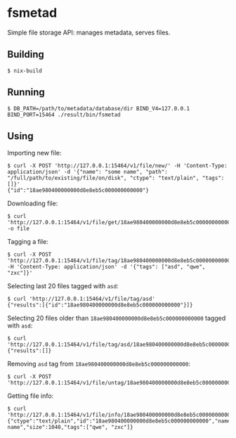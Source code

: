fsmetad
===

Simple file storage API: manages metadata, serves files.

Building
---

```
$ nix-build
```

Running
---

```
$ DB_PATH=/path/to/metadata/database/dir BIND_V4=127.0.0.1 BIND_PORT=15464 ./result/bin/fsmetad
```

Using
---

Importing new file:

```
$ curl -X POST 'http://127.0.0.1:15464/v1/file/new/' -H 'Content-Type: application/json' -d '{"name": "some name", "path": "/full/path/to/existing/file/on/disk", "ctype": "text/plain", "tags": []}'
{"id":"18ae980400000000d8e8eb5c000000000000"}
```

Downloading file:

```
$ curl 'http://127.0.0.1:15464/v1/file/get/18ae980400000000d8e8eb5c000000000000' -o file
```

Tagging a file:

```
$ curl -X POST 'http://127.0.0.1:15464/v1/file/tag/18ae980400000000d8e8eb5c000000000000' -H 'Content-Type: application/json' -d '{"tags": ["asd", "qwe", "zxc"]}'
```

Selecting last 20 files tagged with `asd`:

```
$ curl 'http://127.0.0.1:15464/v1/file/tag/asd'
{"results":[{"id":"18ae980400000000d8e8eb5c000000000000"}]}
```

Selecting 20 files older than `18ae980400000000d8e8eb5c000000000000` tagged with `asd`:

```
$ curl 'http://127.0.0.1:15464/v1/file/tag/asd/18ae980400000000d8e8eb5c000000000000'
{"results":[]}
```

Removing `asd` tag from `18ae980400000000d8e8eb5c000000000000`:

```
$ curl -X POST 'http://127.0.0.1:15464/v1/file/untag/18ae980400000000d8e8eb5c000000000000/asd'
```

Getting file info:

```
$ curl 'http://127.0.0.1:15464/v1/file/info/18ae980400000000d8e8eb5c000000000000'
{"ctype":"text/plain","id":"18ae980400000000d8e8eb5c000000000000","name":"some name","size":1040,"tags":["qwe", "zxc"]}
```
